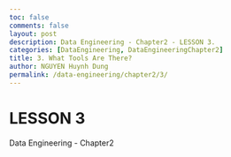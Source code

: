 ```yaml
---
toc: false
comments: false
layout: post
description: Data Engineering - Chapter2 - LESSON 3.
categories: [DataEngineering, DataEngineeringChapter2]
title: 3. What Tools Are There?
author: NGUYEN Huynh Dung
permalink: /data-engineering/chapter2/3/
---
```


# LESSON 3
Data Engineering - Chapter2



